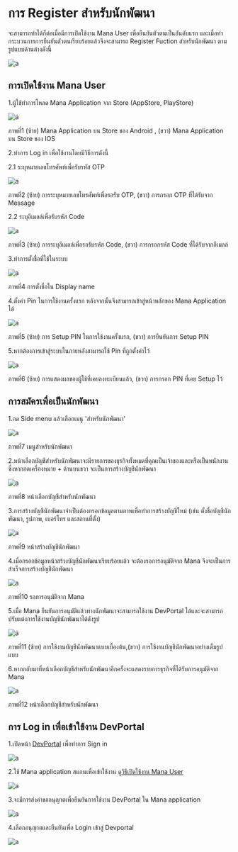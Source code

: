# การ Register สำหรับนักพัฒนา 
จะสามารถทำได้ก็ต่อเมื่อมีการเปิดใช้งาน Mana User เพื่อยืนยันตัวตนเป็นอันดับแรก และเมื่อทำกระบวนการการยืนยันตัวตนเรียบร้อยแล้วจึงจะสามารถ Register Fuction สำหรับนักพัฒนา ตามรูปแบบด้านล่างดังนี้

![a](../img/Quickstarts/GettingStarted/gs0.PNG)
## การเปิดใช้งาน Mana User

 1.ผู้ใช้ทำการโหลด Mana Application จาก Store (AppStore, PlayStore)

![a](../img/Quickstarts/GettingStarted/gs1.PNG)

 ภาพที่1 (ซ้าย) Mana Application บน Store ของ Android  ,
(ขวา) Mana Application บน Store ของ IOS   

 2.ทำการ Log in เพื่อใช้งานโดยมีวิธีการดังนี้
 
2.1 ระบุหมายเลขโทรศัพท์เพื่อรับรหัส OTP

![a](../img/Quickstarts/GettingStarted/gs2.PNG)

ภาพที่2  (ซ้าย) การระบุหมายเลขโทรศัพท์เพื่อรอรับ OTP,
(ขวา) การกรอก OTP ที่ได้รับจาก Message 

2.2 ระบุอีเมลล์เพื่อรับรหัส Code 

![a](../img/Quickstarts/GettingStarted/gs3.PNG)

ภาพที่3 (ซ้าย) การระบุอีเมลล์เพื่อรอรับรหัส Code,
(ขวา) การกรอกรหัส Code ที่ได้รับจากอีเมลล์ 

 3.ทำการตั้งชื่อที่ใช้ในระบบ

![a](../img/Quickstarts/GettingStarted/gs4.PNG)

ภาพที่4 การตั้งชื่อใน  Display name

 4.ตั้งค่า Pin ในการใช้งานครั้งแรก หลังจากนั้นจึงสามารถเข้าสู่หน้าหลักของ Mana Application ได้

![a](../img/Quickstarts/GettingStarted/gs5.PNG)

ภาพที่5 (ซ้าย) การ Setup PIN ในการใช้งานครั้งแรก,
(ขวา) การยืนยันการ Setup PIN

 5.หากต้องการเข้าสู่ระบบในภายหลังสามารถใช้ Pin ที่ถูกตั้งค่าไว้

![a](../img/Quickstarts/GettingStarted/gs6.PNG)

ภาพที่6 (ซ้าย) การแสดงผลของผู้ใช้ที่เคยลงทะเบียนแล้ว,
(ขวา) การกรอก PIN ที่เคย Setup ไว้ 

## การสมัครเพื่อเป็นนักพัฒนา
 1.กด Side menu แล้วเลือกเมนู 'สำหรับนักพัฒนา'

![a](../img/Quickstarts/GettingStarted/gs7.PNG)

ภาพที่7 เมนูสำหรับนักพัฒนา

 2.หน้าเลือกบัญชีสำหรับนักพัฒนาจะมีรายการของธุรกิจทั้งหมดที่คุณเป็นเจ้าของและหรือเป็นพนักงาน ซึ่งหากกดเครื่องหมาย + ด้านบนขวา จะเป็นการสร้างบัญชีนักพัฒนา

![a](../img/Quickstarts/GettingStarted/gs8.PNG)

ภาพที่8 หน้าเลือกบัญชีสำหรับนักพัฒนา

 3.การสร้างบัญชีนักพัฒนาจำเป็นต้องกรอกข้อมูลตามภาพเพื่อทำการสร้างบัญชีใหม่ (เช่น ตั้งชื่อบัญชีนักพัฒนา, รูปภาพ, เบอร์โทร และสถานที่ตั้ง) 

![a](../img/Quickstarts/GettingStarted/gs9.PNG)

ภาพที่9  หน้าสร้างบัญชีนักพัฒนา

 4.เมื่อกรอกข้อมูลหน้าสร้างบัญชีนักพัฒนาเรียบร้อยแล้ว จะต้องรอการอนุมัติจาก Mana จึงจะเป็นการสำเร็จการสร้างบัญชีนักพัฒนา

![a](../img/Quickstarts/GettingStarted/gs10.PNG)

ภาพที่10 รอการอนุมัติจาก Mana

 5.เมื่อ Mana ยืนยันการอนุมัติแล้วทางนักพัฒนาจะสามารถใช้งาน DevPortal ได้และจะสามารถปรับแต่งการใช้งานบัญชีนักพัฒนาได้ดังรูป

![a](../img/Quickstarts/GettingStarted/gs11.PNG)

 ภาพที่11 (ซ้าย) การใช้งานบัญชีนักพัฒนาแบบเบื้องต้น,(ขวา) การใช้งานบัญชีนักพัฒนาอย่างเต็มรูปแบบ

 6.หากกลับมาที่หน้าเลือกบัญชีสำหรับนักพัฒนาอีกครั้งจะแสดงรายการธุรกิจที่ได้รับการอนุมัติจาก Mana 

![a](../img/Quickstarts/GettingStarted/gs12.PNG)

ภาพที่12 หน้าเลือกบัญชีสำหรับนักพัฒนา

## การ Log in เพื่อเข้าใช้งาน DevPortal

1.เปิดหน้า [DevPortal](https://mana-apim-sandbox-test.developer.azure-api.net/) เพื่อทำการ Sign in

![a](../img/Quickstarts/GettingStarted/slm1.PNG)

2.ใช้ Mana application สแกนเพื่อเข้าใช้งาน [ดูวิธีเปิดใช้งาน Mana User](GettingStarted.md)

![a](../img/Quickstarts/GettingStarted/slm2.PNG)

<!-- 3.เมื่อ[สมัครเป็นนักพัฒนา](GettingStarted.md) เรียบร้อยแล้ว ต้องทำการสแกนเพื่อ Log in เข้าใช้งาน DevPortal ทาง mana จะมีการส่งคำขออนุญาตเพื่อใช้งาน DevPortal -->
3.จะมีการส่งคำขออนุญาตเพื่อยืนยันการใช้งาน DevPortal ใน Mana application 

![a](../img/Quickstarts/GettingStarted/slm3.jpg)

4.เลือกอนุญาตและยืนยันเพื่อ Login เข้าสู่ Devportal 

![a](../img/Quickstarts/GettingStarted/slm4.PNG)